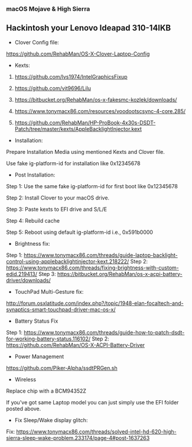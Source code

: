 ### macOS Mojave & High Sierra 
## Hackintosh your Lenovo Ideapad 310-14IKB

- Clover Config file:

https://github.com/RehabMan/OS-X-Clover-Laptop-Config

- Kexts:

1. https://github.com/lvs1974/IntelGraphicsFixup

2. https://github.com/vit9696/Lilu

3. https://bitbucket.org/RehabMan/os-x-fakesmc-kozlek/downloads/

4. https://www.tonymacx86.com/resources/voodootscsync-4-core.285/

5. https://github.com/RehabMan/HP-ProBook-4x30s-DSDT-Patch/tree/master/kexts/AppleBacklightInjector.kext


- Installation:

Prepare Installation Media using mentioned Kexts and Clover file.

Use fake ig-platform-id for installation like 0x12345678

- Post Installation:

Step 1: Use the same fake ig-platform-id for first boot like 0x12345678

Step 2: Install Clover to your macOS drive.

Step 3: Paste kexts to EFI drive and S/L/E

Step 4: Rebuild cache

Step 5: Reboot using default ig-platform-id i.e., 0x591b0000


- Brightness fix:

Step 1: https://www.tonymacx86.com/threads/guide-laptop-backlight-control-using-applebacklightinjector-kext.218222/
Step 2: https://www.tonymacx86.com/threads/fixing-brightness-with-custom-edid.219413/
Step 3: https://bitbucket.org/RehabMan/os-x-acpi-battery-driver/downloads/

- TouchPad Multi-Gesture fix:

http://forum.osxlatitude.com/index.php?/topic/1948-elan-focaltech-and-synaptics-smart-touchpad-driver-mac-os-x/

- Battery Status Fix

Step 1: https://www.tonymacx86.com/threads/guide-how-to-patch-dsdt-for-working-battery-status.116102/
Step 2: https://github.com/RehabMan/OS-X-ACPI-Battery-Driver

- Power Management

https://github.com/Piker-Alpha/ssdtPRGen.sh

- Wireless

Replace chip with a BCM94352Z

If you've got same Laptop model you can just simply use the EFI folder posted above.

- Fix Sleep/Wake display glitch:

Fix: https://www.tonymacx86.com/threads/solved-intel-hd-620-high-sierra-sleep-wake-problem.233174/page-4#post-1637263
